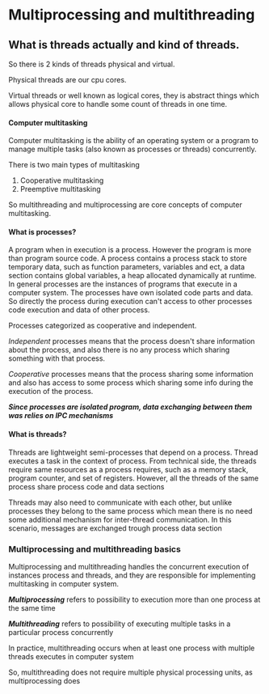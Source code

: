 # Multiprocessing and multithreading

## What is threads actually and kind of threads.

So there is 2 kinds of threads physical and virtual. 

Physical threads are our cpu cores.

Virtual threads or well known as logical cores, 
they is abstract things which allows physical core
to handle some count of threads in one time.

#### Computer multitasking 

Computer multitasking is the ability of an operating system or a program
to manage multiple tasks (also known as processes or threads) concurrently.

There is two main types of multitasking

1. Cooperative multitasking
2. Preemptive multitasking


So multithreading and multiprocessing are core concepts of computer multitasking.

#### What is processes?

<first description>
A program when in execution is a process. However the program is more than program source code.
A process contains a process stack to store temporary data, such as function parameters,
variables and ect, a data section contains global variables, a heap allocated dynamically at runtime.

<second description> 
In general processes are the instances of programs that execute in a computer system.
The processes have own isolated code parts and data. So directly the process during execution
can't access to other processes code execution and data of other process.



Processes categorized as cooperative and independent.

_Independent_ processes means that the process doesn't share information about the process, 
and also there is no any process which sharing something with that process.

_Cooperative_ processes means that the process sharing some information and also has access
to some process which sharing some info during the execution of the process.


**_Since processes are isolated program, data exchanging between them was relies on IPC mechanisms_**

#### What is threads?

Threads are lightweight semi-processes that depend on a process.
Thread executes a task in the context of process.
From technical side, the threads require same resources as a process requires,
such as a memory stack, program counter, and set of registers. However, all the threads
of the same process share process code and data sections

Threads may also need to communicate with each other, 
but unlike processes they belong to the same process
which mean there is no need some additional mechanism for inter-thread communication.
In this scenario, messages are exchanged trough process data section


### Multiprocessing and multithreading basics

Multiprocessing and multithreading handles the concurrent execution of
instances process and threads, and they are responsible for implementing
multitasking in computer system.

**_Multiprocessing_** refers to possibility to execution more than one process 
at the same time

**_Multithreading_** refers to possibility of executing multiple tasks
in a particular process concurrently

In practice, multithreading occurs when at least one process with multiple threads
executes in computer system

So, multithreading does not require multiple physical processing units, as multiprocessing does
